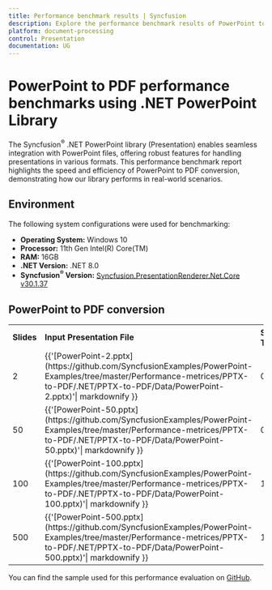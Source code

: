 ```yaml
---
title: Performance benchmark results | Syncfusion
description: Explore the performance benchmark results of PowerPoint to PDF conversion using the .NET PowerPoint Library with different slide counts
platform: document-processing
control: Presentation
documentation: UG
---
```


# PowerPoint to PDF performance benchmarks using .NET PowerPoint Library

The Syncfusion<sup>&reg;</sup> .NET PowerPoint library (Presentation) enables seamless integration with PowerPoint files, offering robust features for handling presentations in various formats. This performance benchmark report highlights the speed and efficiency of PowerPoint to PDF conversion, demonstrating how our library performs in real-world scenarios.

## Environment 

The following system configurations were used for benchmarking: 

* **Operating System:** Windows 10
* **Processor:** 11th Gen Intel(R) Core(TM)
* **RAM:** 16GB
* **.NET Version:** .NET 8.0
* **Syncfusion<sup>&reg;</sup> Version:** [Syncfusion.PresentationRenderer.Net.Core v30.1.37](https://www.nuget.org/packages/Syncfusion.PresentationRenderer.Net.Core/30.1.37)

## PowerPoint to PDF conversion 

<table>
<tr>
    <td><strong>Slides</strong></td>
    <td><strong>Input Presentation File</strong></td>
    <td><strong>Syncfusion<sup>&reg;</sup> Time (sec)</strong></td>
</tr>
<tr>
    <td>2</td>
    <td>{{'[PowerPoint-2.pptx](https://github.com/SyncfusionExamples/PowerPoint-Examples/tree/master/Performance-metrices/PPTX-to-PDF/.NET/PPTX-to-PDF/Data/PowerPoint-2.pptx)'| markdownify }}</td>
    <td>0.03</td>
</tr>
<tr>
    <td>50</td>
    <td>{{'[PowerPoint-50.pptx](https://github.com/SyncfusionExamples/PowerPoint-Examples/tree/master/Performance-metrices/PPTX-to-PDF/.NET/PPTX-to-PDF/Data/PowerPoint-50.pptx)'| markdownify }}</td>
    <td>0.1</td>
</tr>
<tr>
    <td>100</td>
    <td>{{'[PowerPoint-100.pptx](https://github.com/SyncfusionExamples/PowerPoint-Examples/tree/master/Performance-metrices/PPTX-to-PDF/.NET/PPTX-to-PDF/Data/PowerPoint-100.pptx)'| markdownify }}</td>
    <td>1.2</td>
</tr>
<tr>
    <td>500</td>
    <td>{{'[PowerPoint-500.pptx](https://github.com/SyncfusionExamples/PowerPoint-Examples/tree/master/Performance-metrices/PPTX-to-PDF/.NET/PPTX-to-PDF/Data/PowerPoint-500.pptx)'| markdownify }}</td>
    <td>16</td>
</tr>
</table>

You can find the sample used for this performance evaluation on [GitHub](https://github.com/SyncfusionExamples/PowerPoint-Examples/tree/master/Performance-metrices/PPTX-to-PDF/).
